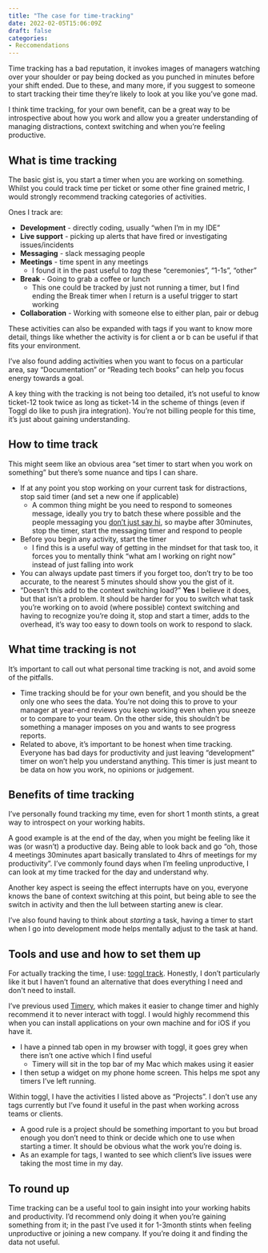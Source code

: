 ```yaml
---
title: "The case for time-tracking"
date: 2022-02-05T15:06:09Z
draft: false
categories:
- Reccomendations
---
```

Time tracking has a bad reputation, it invokes images of managers watching over your shoulder or pay being docked as you punched in minutes before your shift ended. Due to these, and many more, if you suggest to someone to start tracking their time they’re likely to look at you like you’ve gone mad.

<!--more-->

I think time tracking, for your own benefit, can be a great way to be introspective about how you work and allow you a greater understanding of managing distractions, context switching and when you’re feeling productive.

## What is time tracking

The basic gist is, you start a timer when you are working on something. Whilst you could track time per ticket or some other fine grained metric, I would strongly recommend tracking categories of activities.

Ones I track are:

- **Development** - directly coding, usually “when I’m in my IDE”
- **Live support** - picking up alerts that have fired or investigating issues/incidents
- **Messaging** - slack messaging people
- **Meetings** - time spent in any meetings
    - I found it in the past useful to *tag* these “ceremonies”, “1-1s”, “other”
- **Break** - Going to grab a coffee or lunch
    - This one could be tracked by just not running a timer, but I find ending the Break timer when I return is a useful trigger to start working
- **Collaboration** - Working with someone else to either plan, pair or debug

These activities can also be expanded with tags if you want to know more detail, things like whether the activity is for client a or b can be useful if that fits your environment.

I’ve also found adding activities when you want to focus on a particular area, say “Documentation” or “Reading tech books” can help you focus energy towards a goal.

A key thing with the tracking is not being too detailed, it’s not useful to know ticket-12 took twice as long as ticket-14 in the scheme of things (even if Toggl do like to push jira integration). You’re not billing people for this time, it’s just about gaining understanding.

## How to time track

This might seem like an obvious area “set timer to start when you work on something” but there’s some nuance and tips I can share.

- If at any point you stop working on your current task for distractions, stop said timer (and set a new one if applicable)
    - A common thing might be you need to respond to someones message, ideally you try to batch these where possible and the people messaging you [don’t just say hi](https://www.nohello.com/), so maybe after 30minutes, stop the timer, start the messaging timer and respond to people
- Before you begin any activity, start the timer
    - I find this is a useful way of getting in the mindset for that task too, it forces you to mentally think “what am I working on right now” instead of just falling into work
- You can always update past timers if you forget too, don’t try to be too accurate, to the nearest 5 minutes should show you the gist of it.
- “Doesn’t this add to the context switching load?” **Yes** I believe it does, but that isn’t a problem. It should be harder for you to switch what task you’re working on to avoid (where possible) context switching and having to recognize you’re doing it, stop and start a timer, adds to the overhead, it’s way too easy to down tools on work to respond to slack.

## What time tracking is not

It’s important to call out what personal time tracking is not, and avoid some of the pitfalls.

- Time tracking should be for your own benefit, and you should be the only one who sees the data. You’re not doing this to prove to your manager at year-end reviews you keep working even when you sneeze or to compare to your team. On the other side, this shouldn’t be something a manager imposes on you and wants to see progress reports.
- Related to above, it’s important to be honest when time tracking. Everyone has bad days for productivity and just leaving “development” timer on won’t help you understand anything. This timer is just meant to be data on how you work, no opinions or judgement.

## Benefits of time tracking

I’ve personally found tracking my time, even for short 1 month stints, a great way to introspect on your working habits.

A good example is at the end of the day, when you might be feeling like it was (or wasn’t) a productive day. Being able to look back and go “oh, those 4 meetings 30minutes apart basically translated to 4hrs of meetings for my productivity”. I’ve commonly found days when I’m feeling unproductive, I can look at my time tracked for the day and understand why.

Another key aspect is seeing the effect interrupts have on you, everyone knows the bane of context switching at this point, but being able to see the switch in activity and then the lull between starting anew is clear.

I’ve also found having to think about *starting* a task, having a timer to start when I go into development mode helps mentally adjust to the task at hand.

## Tools and use and how to set them up

For actually tracking the time, I use: [toggl track](https://toggl.com/track/). Honestly, I don’t particularly like it but I haven’t found an alternative that does everything I need and don't need to install.

I’ve previous used [Timery](https://timeryapp.com/), which makes it easier to change timer and highly recommend it to never interact with toggl. I would highly recommend this when you can install applications on your own machine and for iOS if you have it.

- I have a pinned tab open in my browser with toggl, it goes grey when there isn’t one active which I find useful
    - Timery will sit in the top bar of my Mac which makes using it easier
- I then setup a widget on my phone home screen. This helps me spot any timers I’ve left running.

Within toggl, I have the activities I listed above as “Projects”. I don’t use any tags currently but I’ve found it useful in the past when working across teams or clients.

- A good rule is a project should be something important to you but broad enough you don’t need to think or decide which one to use when starting a timer. It should be obvious what the work you’re doing is.
- As an example for tags, I wanted to see which client’s live issues were taking the most time in my day.

## To round up

Time tracking can be a useful tool to gain insight into your working habits and productivity. I’d recommend only doing it when you’re gaining something from it; in the past I’ve used it for 1-3month stints when feeling unproductive or joining a new company. If you’re doing it and finding the data not useful.